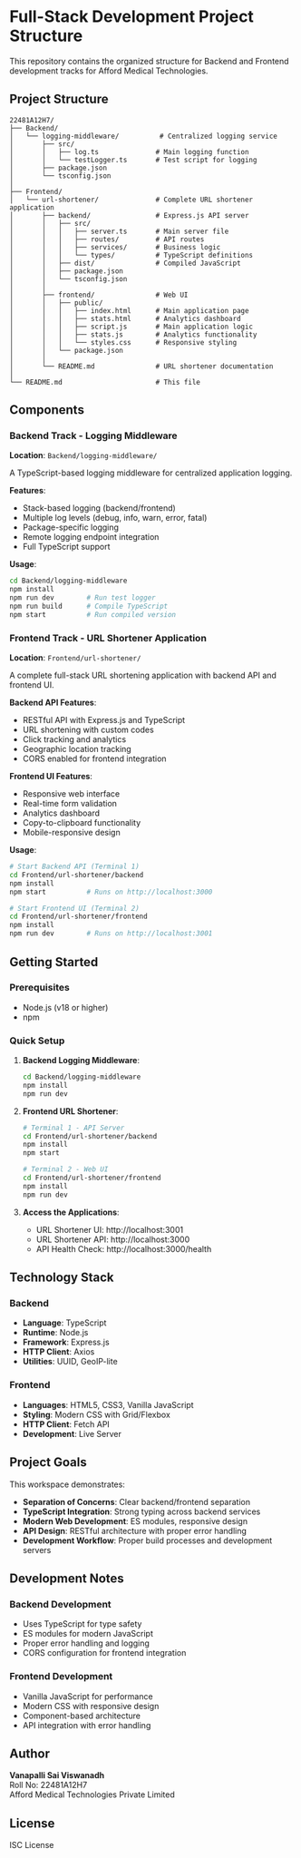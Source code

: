 # Full-Stack Development Project Structure

This repository contains the organized structure for Backend and Frontend development tracks for Afford Medical Technologies.

## Project Structure

```
22481A12H7/
├── Backend/
│   └── logging-middleware/          # Centralized logging service
│       ├── src/
│       │   ├── log.ts              # Main logging function
│       │   └── testLogger.ts       # Test script for logging
│       ├── package.json
│       └── tsconfig.json
│
├── Frontend/
│   └── url-shortener/              # Complete URL shortener application
│       ├── backend/                # Express.js API server
│       │   ├── src/
│       │   │   ├── server.ts       # Main server file
│       │   │   ├── routes/         # API routes
│       │   │   ├── services/       # Business logic
│       │   │   └── types/          # TypeScript definitions
│       │   ├── dist/               # Compiled JavaScript
│       │   ├── package.json
│       │   └── tsconfig.json
│       │
│       ├── frontend/               # Web UI
│       │   ├── public/
│       │   │   ├── index.html      # Main application page
│       │   │   ├── stats.html      # Analytics dashboard
│       │   │   ├── script.js       # Main application logic
│       │   │   ├── stats.js        # Analytics functionality
│       │   │   └── styles.css      # Responsive styling
│       │   └── package.json
│       │
│       └── README.md               # URL shortener documentation
│
└── README.md                       # This file
```

## Components

### Backend Track - Logging Middleware
**Location**: `Backend/logging-middleware/`

A TypeScript-based logging middleware for centralized application logging.

**Features**:
- Stack-based logging (backend/frontend)
- Multiple log levels (debug, info, warn, error, fatal)
- Package-specific logging
- Remote logging endpoint integration
- Full TypeScript support

**Usage**:
```bash
cd Backend/logging-middleware
npm install
npm run dev        # Run test logger
npm run build      # Compile TypeScript
npm start          # Run compiled version
```

### Frontend Track - URL Shortener Application
**Location**: `Frontend/url-shortener/`

A complete full-stack URL shortening application with backend API and frontend UI.

**Backend API Features**:
- RESTful API with Express.js and TypeScript
- URL shortening with custom codes
- Click tracking and analytics
- Geographic location tracking
- CORS enabled for frontend integration

**Frontend UI Features**:
- Responsive web interface
- Real-time form validation
- Analytics dashboard
- Copy-to-clipboard functionality
- Mobile-responsive design

**Usage**:
```bash
# Start Backend API (Terminal 1)
cd Frontend/url-shortener/backend
npm install
npm start          # Runs on http://localhost:3000

# Start Frontend UI (Terminal 2)  
cd Frontend/url-shortener/frontend
npm install
npm run dev        # Runs on http://localhost:3001
```

## Getting Started

### Prerequisites
- Node.js (v18 or higher)
- npm

### Quick Setup

1. **Backend Logging Middleware**:
   ```bash
   cd Backend/logging-middleware
   npm install
   npm run dev
   ```

2. **Frontend URL Shortener**:
   ```bash
   # Terminal 1 - API Server
   cd Frontend/url-shortener/backend
   npm install
   npm start
   
   # Terminal 2 - Web UI
   cd Frontend/url-shortener/frontend  
   npm install
   npm run dev
   ```

3. **Access the Applications**:
   - URL Shortener UI: http://localhost:3001
   - URL Shortener API: http://localhost:3000
   - API Health Check: http://localhost:3000/health

## Technology Stack

### Backend
- **Language**: TypeScript
- **Runtime**: Node.js
- **Framework**: Express.js
- **HTTP Client**: Axios
- **Utilities**: UUID, GeoIP-lite

### Frontend
- **Languages**: HTML5, CSS3, Vanilla JavaScript
- **Styling**: Modern CSS with Grid/Flexbox
- **HTTP Client**: Fetch API
- **Development**: Live Server

## Project Goals

This workspace demonstrates:
- **Separation of Concerns**: Clear backend/frontend separation
- **TypeScript Integration**: Strong typing across backend services
- **Modern Web Development**: ES modules, responsive design
- **API Design**: RESTful architecture with proper error handling
- **Development Workflow**: Proper build processes and development servers

## Development Notes

### Backend Development
- Uses TypeScript for type safety
- ES modules for modern JavaScript
- Proper error handling and logging
- CORS configuration for frontend integration

### Frontend Development
- Vanilla JavaScript for performance
- Modern CSS with responsive design
- Component-based architecture
- API integration with error handling

## Author
**Vanapalli Sai Viswanadh**  
Roll No: 22481A12H7  
Afford Medical Technologies Private Limited

## License
ISC License

